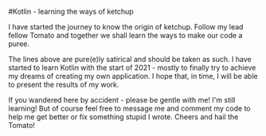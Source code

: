 #Kotlin - learning the ways of ketchup

I have started the journey to know the origin of ketchup. Follow my lead fellow Tomato and together we shall learn the ways to make our code a puree.

The lines above are pure(e)ly satirical and should be taken as such. I have started to learn Kotlin with the start of 2021 - mostly to finally try to achieve my dreams of creating my own application. I hope that, in time, I will be able to present the results of my work.

If you wandered here by accident - please be gentle with me! I'm still learning! But of course feel free to message me and comment my code to help me get better or fix something stupid I wrote. Cheers and hail the Tomato!

